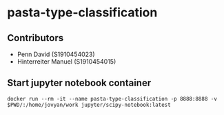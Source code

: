 # pasta-type-classification

## Contributors

- Penn David (S1910454023)
- Hinterreiter Manuel (S1910454015)

## Start jupyter notebook container

`docker run --rm -it --name pasta-type-classification -p 8888:8888 -v $PWD/:/home/jovyan/work jupyter/scipy-notebook:latest`
